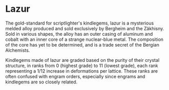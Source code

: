 # Lazur
The gold-standard for scriptlighter's kindlegems, lazur is a mysterious melded alloy produced and sold exclusively by Bergheim and the Zäkhisny. Sold in various shapes, the alloy has an outer casing of aluminum and cobalt with an inner core of a strange nuclear-blue metal. The composition of the core has yet to be determined, and is a trade secret of the Bergian Alchemists.  

Kindlegems made of lazur are graded based on the purity of their crystal structure, in ranks from 0 (highest grade) to 11 (lowest grade), each rank representing a 1/12 increase in deformations per lattice. These ranks are often confused with engram orders, especially since engrams and kindlegems are so closely related.
